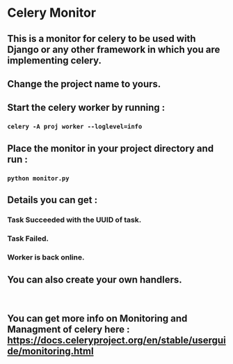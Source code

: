 # Celery Monitor


## This is a monitor for celery to be used with Django or any other framework in which you are implementing celery.



## Change the project name to yours.

## Start the celery worker by running :

### `celery -A proj worker --loglevel=info`

## Place the monitor in your project directory and run :

### `python monitor.py`

## Details you can get :

### Task Succeeded with the UUID of task.
### Task Failed.
### Worker is back online.

## You can also create your own handlers.

</br>

## You can get more info on Monitoring and Managment of celery here : https://docs.celeryproject.org/en/stable/userguide/monitoring.html

